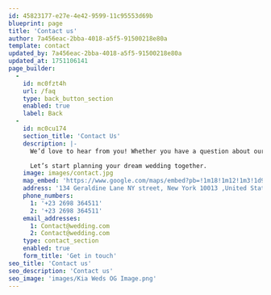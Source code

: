 ```yaml
---
id: 45823177-e27e-4e42-9599-11c95553d69b
blueprint: page
title: 'Contact us'
author: 7a456eac-2bba-4018-a5f5-91500218e80a
template: contact
updated_by: 7a456eac-2bba-4018-a5f5-91500218e80a
updated_at: 1751106141
page_builder:
  -
    id: mc0fzt4h
    url: /faq
    type: back_button_section
    enabled: true
    label: Back
  -
    id: mc0cu174
    section_title: 'Contact Us'
    description: |-
      We’d love to hear from you! Whether you have a question about our services, need help planning your perfect day, or just want to say hello — our team is here for you.

      Let’s start planning your dream wedding together.
    image: images/contact.jpg
    map_embed: 'https://www.google.com/maps/embed?pb=!1m18!1m12!1m3!1d9802.359525824946!2d0.9656365325643845!3d52.105395131109226!2m3!1f0!2f0!3f0!3m2!1i1024!2i768!4f13.1!3m3!1m2!1s0x47d9a3de6cffe70d%3A0x9ffa9aa04db84ce4!2sTDP%20Agency!5e0!3m2!1sen!2sin!4v1679333366309!5m2!1sen!2sin'
    address: '134 Geraldine Lane NY street, New York 10013 ,United States'
    phone_numbers:
      1: '+23 2698 364511'
      2: '+23 2698 364511'
    email_addresses:
      1: Contact@wedding.com
      2: Contact@wedding.com
    type: contact_section
    enabled: true
    form_title: 'Get in touch'
seo_title: 'Contact us'
seo_description: 'Contact us'
seo_image: 'images/Kia Weds OG Image.png'
---
```

